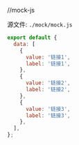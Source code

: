 //mock-js

源文件: `./mock/mock.js`

```js
export default {
  data: [
    {
      value: '链接1',
      label: '链接1',
    },
    {
      value: '链接2',
      label: '链接2',
    },
    {
      value: '链接3',
      label: '链接3',
    },
  ],
};

```
